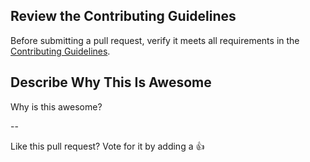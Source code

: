 ## Review the Contributing Guidelines

Before submitting a pull request, verify it meets all requirements in the [Contributing Guidelines](https://github.com/donnemartin/awesome-aws/blob/master/CONTRIBUTING.md).

## Describe Why This Is Awesome

Why is this awesome?

--

Like this pull request?  Vote for it by adding a :+1:
